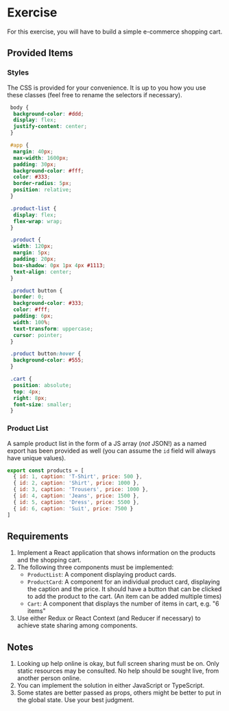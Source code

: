 # Exercise
For this exercise, you will have to build a simple e-commerce shopping cart.

## Provided Items

### Styles
The CSS is provided for your convenience. It is up to you how you use these classes (feel free to rename the selectors if necessary).

```css
 body {
  background-color: #ddd;
  display: flex;
  justify-content: center;
 }

 #app {
  margin: 40px;
  max-width: 1600px;
  padding: 30px;
  background-color: #fff;
  color: #333;
  border-radius: 5px;
  position: relative;
 }

 .product-list {
  display: flex;
  flex-wrap: wrap;
 }

 .product {
  width: 120px;
  margin: 5px;
  padding: 20px;
  box-shadow: 0px 1px 4px #1113;
  text-align: center;
 }

 .product button {
  border: 0;
  background-color: #333;
  color: #fff;
  padding: 6px;
  width: 100%;
  text-transform: uppercase;
  cursor: pointer;
 }

 .product button:hover {
  background-color: #555;
 }

 .cart {
  position: absolute;
  top: 4px;
  right: 8px;
  font-size: smaller;
 }
```

### Product List
A sample product list in the form of a JS array (_not_ JSON!) as a named export has been provided as well (you can assume the `id` field will always have unique values).

```javascript
export const products = [
  { id: 1, caption: 'T-Shirt', price: 500 },
  { id: 2, caption: 'Shirt', price: 1000 },
  { id: 3, caption: 'Trousers', price: 1000 },
  { id: 4, caption: 'Jeans', price: 1500 },
  { id: 5, caption: 'Dress', price: 5500 },
  { id: 6, caption: 'Suit', price: 7500 }
]
```

## Requirements
1. Implement a React application that shows information on the products and the shopping cart.
2. The following three components must be implemented:
   - `ProductList`: A component displaying product cards.
   - `ProductCard`: A component for an individual product card, displaying the caption and the price. It should have a button that can be clicked to add the product to the cart. (An item can be added multiple times)
   - `Cart`: A component that displays the number of items in cart, e.g. "6 items"
3. Use either Redux or React Context (and Reducer if necessary) to achieve state sharing among components.

## Notes
1. Looking up help online is okay, but full screen sharing must be on. Only static resources may be consulted. No help should be sought live, from another person online.
2. You can implement the solution in either JavaScript or TypeScript.
3. Some states are better passed as props, others might be better to put in the global state. Use your best judgment.
